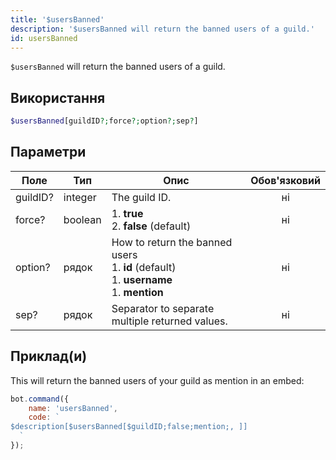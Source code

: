 ```yaml
---
title: '$usersBanned'
description: '$usersBanned will return the banned users of a guild.'
id: usersBanned
---
```


`$usersBanned` will return the banned users of a guild.

## Використання

```php
$usersBanned[guildID?;force?;option?;sep?]
```

## Параметри

| Поле     | Тип     | Опис                                                                                                                     | Обов'язковий |
| -------- | ------- | ------------------------------------------------------------------------------------------------------------------------ |:------------:|
| guildID? | integer | The guild ID.                                                                                                            |      ні      |
| force?   | boolean | 1. **true** <br /> 2. **false** (default)                                                                          |      ні      |
| option?  | рядок   | How to return the banned users <br /> 1. **id** (default) <br /> 1. **username** <br /> 1. **mention** |      ні      |
| sep?     | рядок   | Separator to separate multiple returned values.                                                                          |      ні      |

## Приклад(и)

This will return the banned users of your guild as mention in an embed:

```javascript
bot.command({
    name: 'usersBanned',
    code: `
$description[$usersBanned[$guildID;false;mention;, ]]
  `
});
```

